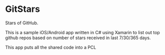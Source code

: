 # GitStars

Stars of GitHub.

This is a sample iOS/Android app written in C# using Xamarin to list out top github repos based on number of stars received in last 7/30/365 days.

This app puts all the shared code into a PCL
